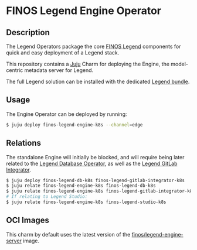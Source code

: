 # FINOS Legend Engine Operator

## Description

The Legend Operators package the core [FINOS Legend](https://legend.finos.org)
components for quick and easy deployment of a Legend stack.

This repository contains a [Juju](https://juju.is/) Charm for
deploying the Engine, the model-centric metadata server for Legend.

The full Legend solution can be installed with the dedicated
[Legend bundle](https://charmhub.io/finos-legend-bundle).


## Usage

The Engine Operator can be deployed by running:

```sh
$ juju deploy finos-legend-engine-k8s --channel=edge
```


## Relations

The standalone Engine will initially be blocked, and will require being later
related to the [Legend Database Operator](https://github.com/canonical/finos-legend-db-operator),
as well as the [Legend GitLab Integrator](https://github.com/canonical/finos-legend-gitlab-integrator).

```sh
$ juju deploy finos-legend-db-k8s finos-legend-gitlab-integrator-k8s
$ juju relate finos-legend-engine-k8s finos-legend-db-k8s
$ juju relate finos-legend-engine-k8s finos-legend-gitlab-integrator-k8s
# If relating to Legend Studio:
$ juju relate finos-legend-engine-k8s finos-legend-studio-k8s
```

## OCI Images

This charm by default uses the latest version of the
[finos/legend-engine-server](https://hub.docker.com/r/finos/legend-engine-server) image.
